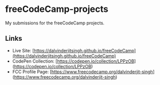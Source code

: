 # freeCodeCamp-projects

My submissions for the freeCodeCamp projects.

## Links

- Live Site: [https://dalvinderjitsingh.github.io/freeCodeCamp](https://dalvinderjitsingh.github.io/freeCodeCamp)
- CodePen Collection: [https://codepen.io/collection/LPPzOB] (https://codepen.io/collection/LPPzOB)
- FCC Profile Page: [https://www.freecodecamp.org/dalvinderjit-singh] (https://www.freecodecamp.org/dalvinderjit-singh)
